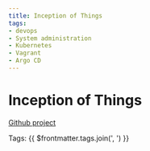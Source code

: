 ```yaml
---
title: Inception of Things
tags:
- devops
- System administration
- Kubernetes
- Vagrant
- Argo CD
---
```


# Inception of Things

[Github project](https://github.com/PandeoF1/42-Inception-of-Things)

Tags: {{ $frontmatter.tags.join(', ') }}